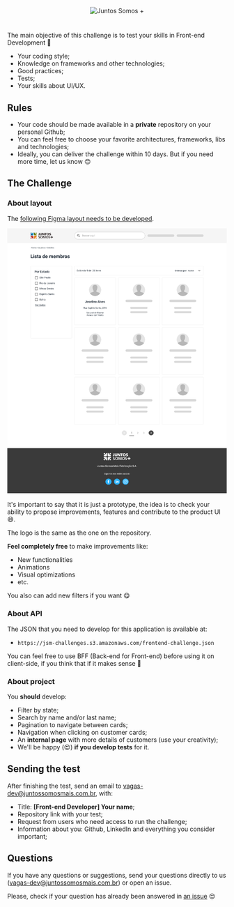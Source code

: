 <p align="center">
  <img src="logo.svg" width="200" alt="Juntos Somos +">
</p>

# <frontend-developer />

The main objective of this challenge is to test your skills in Front-end Development 🥳

- Your coding style;
- Knowledge on frameworks and other technologies;
- Good practices;
- Tests;
- Your skills about UI/UX.

## Rules

- Your code should be made available in a **private** repository on your personal Github;
- You can feel free to choose your favorite architectures, frameworks, libs and technologies;
- Ideally, you can deliver the challenge within 10 days. But if you need more time, let us know 😊

## The Challenge

### About layout

The [following Figma layout needs to be developed](https://www.figma.com/file/ED8oK1CyH2BD5BjSAcy9vF/Teste-Front-end?node-id=505%3A2613).

<img src="layout-jsm.png" width="800">

It's important to say that it is just a prototype, the idea is to check your ability to propose improvements, features and contribute to the product UI 😄.

The logo is the same as the one on the repository.

**Feel completely free** to make improvements like:

- New functionalities
- Animations
- Visual optimizations
- etc.

You also can add new filters if you want 😋

### About API

The JSON that you need to develop for this application is available at:

- `https://jsm-challenges.s3.amazonaws.com/frontend-challenge.json`

You can feel free to use BFF (Back-end for Front-end) before using it on client-side, if you think that if it makes sense 👀

### About project

You **should** develop:

- Filter by state;
- Search by name and/or last name;
- Pagination to navigate between cards;
- Navigation when clicking on customer cards;
- An **internal page** with more details of customers (use your creativity);
- We'll be happy (😍) **if you develop tests** for it.

## Sending the test

After finishing the test, send an email to vagas-dev@juntossomosmais.com.br, with:

- Title: **[Front-end Developer] Your name**;
- Repository link with your test;
- Request from users who need access to run the challenge;
- Information about you: Github, LinkedIn and everything you consider important;

## Questions

If you have any questions or suggestions, send your questions directly to us (vagas-dev@juntossomosmais.com.br) or open an issue.

Please, check if your question has already been answered in [an issue](https://github.com/juntossomosmais/frontend-challenge/issues?q=) 😌

